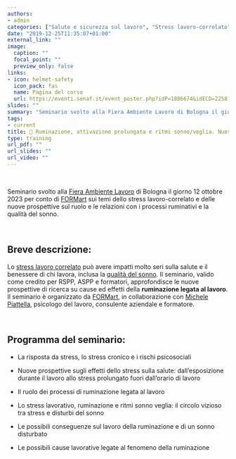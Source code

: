 ```yaml
---
authors:
- admin
categories: ["Salute e sicurezza sul lavoro", "Stress lavoro-correlato", "Benessere organizzativo"]
date: "2019-12-25T11:35:07+01:00"
external_link: ""
image:
  caption: ""
  focal_point: ""
  preview_only: false
links:
- icon: helmet-safety
  icon_pack: fas
  name: Pagina del corso
  url: https://eventi.senaf.it/event_poster.php?idP=1886674&idECD=2258
slides: ""
summary: "Seminario svolto alla Fiera Ambiente Lavoro di Bologna il giorno 12 ottobre 2023 per conto di FORMart sui temi dello stress lavoro-correlato e delle nuove prospettive sul ruolo e le relazioni con i processi ruminativi e la qualità del sonno"
tags:
- current
title: 👔 Ruminazione, attivazione prolungata e ritmi sonno/veglia. Nuove prospettive di ricerca sullo stress lavoro–correlato (FORMart)
type: training
url_pdf: ""
url_slides: ""
url_video: ""
---
```


<br>

Seminario svolto alla [Fiera Ambiente Lavoro](https://fiera.ambientelavoro.it/it/) di Bologna il giorno 12 ottobre 2023 per conto di [FORMart](https://www.formart.it/home) sui temi dello stress lavoro-correlato e delle nuove prospettive sul ruolo e le relazioni con i processi ruminativi e la qualità del sonno.

<br>

## Breve descrizione:

Lo [stress lavoro correlato](/it/stress-lavoro-correlato-come-gestire-i-rischi-psicosociali-sul-lavoro/) può avere impatti molto seri sulla salute e il benessere di chi lavora, inclusa la [qualità del sonno](/it/sonno-rilassamento-e-recupero-perche-il-tempo-libero-e-cosi-importante/). Il seminario, valido come credito per RSPP, ASPP e formatori, approfondisce le nuove prospettive di ricerca su cause ed effetti della **ruminazione legata al lavoro**. Il seminario è organizzato da [FORMart](https://www.formart.it/home), in collaborazione con [Michele Piattella](https://www.linkedin.com/today/author/michele-piattella-ab1ab520?trk=author-info__article-link), psicologo del lavoro, consulente aziendale e formatore.

<br>

## Programma del seminario:

- La risposta da stress, lo stress cronico e i rischi psicosociali

- Nuove prospettive sugli effetti dello stress sulla salute: dall’esposizione durante il lavoro allo stress prolungato fuori dall’orario di lavoro

- Il ruolo dei processi di ruminazione legata al lavoro

- Lo stress lavorativo, ruminazione e ritmi sonno veglia: il circolo vizioso tra stress e disturbi del sonno

- Le possibili conseguenze sul lavoro della ruminazione e di un sonno disturbato

- Le possibili cause lavorative legate al fenomeno della ruminazione

<br>
